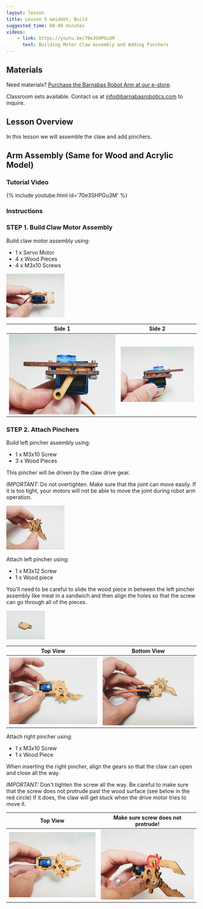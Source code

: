 ```yaml
---
layout: lesson
title: Lesson 5 &middot; Build
suggested_time: 60-90 minutes
videos:
    - link: https://youtu.be/70e3SHPGu3M
      text: Building Motor Claw Assembly and Adding Pinchers
---
```


## Materials

Need materials?  [Purchase the Barnabas Robot Arm at our e-store](https://shop.barnabasrobotics.com/collections/classroom-robotics-kits/products/barnabas-arduino-compatible-robot-arm-kit-with-joystick-control-ages-11).  

Classroom sets available.  Contact us at info@barnabasrobotics.com to inquire. 

## Lesson Overview

In this lesson we will assemble the claw and add pinchers.

## Arm Assembly (Same for Wood and Acrylic Model)

### Tutorial Video

{% include youtube.html id='70e3SHPGu3M' %}


### Instructions

### STEP 1. Build Claw Motor Assembly

Build claw motor assembly using:

- 1 x Servo Motor
- 4 x Wood Pieces
- 4 x M3x10 Screws

<img src="claw2 (9).jpg" style="zoom:15%;" class="image center" />

|                            Side 1                            |                            Side 2                            |
| :----------------------------------------------------------: | :----------------------------------------------------------: |
| <img src="claw2 (8).jpg" style="zoom:75%;" class="image center" /> | <img src="claw2 (10).jpg" style="zoom:50%;" class="image center" /> |

### STEP 2. Attach Pinchers

Build left pincher assembly using:

- 1 x M3x10 Screw
- 3 x Wood Pieces

This pincher will be driven by the claw drive gear.

*IMPORTANT:* Do not overtighten.  Make sure that the joint can move easily.  If it is too tight, your motors will not be able to move the joint during robot arm operation.

<img src="claw2 (7).jpg" style="zoom:15%;" class="image center" />

Attach left pincher using:

- 1 x M3x12 Screw
- 1 x Wood piece

You'll need to be careful to slide the wood piece in between the left pincher assembly like meat in a sandwich and then align the holes so that the screw can go through all of the pieces.

<img src="claw2 (6).jpg" style="zoom:10%;" class="image center" />

|                           Top View                           |                         Bottom View                          |
| :----------------------------------------------------------: | :----------------------------------------------------------: |
| <img src="claw3 (1).jpg" style="zoom:50%;" class="image center" /> | <img src="claw3 (2).jpg" style="zoom:50%;" class="image center" /> |

Attach right pincher using:

- 1 x M3x10 Screw
- 1 x Wood Piece

When inserting the right pincher, align the gears so that the claw can open and close all the way.  

*IMPORTANT:* Don't tighten the screw all the way.  Be careful to make sure that the screw does not protrude past the wood surface (see below in the red circle)  If it does, the claw will get stuck when the drive motor tries to move it.

|                           Top View                           |              Make sure screw does not protrude!              |
| :----------------------------------------------------------: | :----------------------------------------------------------: |
| <img src="claw2 (3).jpg" style="zoom:50%;" class="image center" /> | <img src="claw2 (5).jpg" style="zoom:50%;" class="image center" /> |
